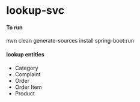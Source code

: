 # lookup-svc

#### To run 
 mvn clean generate-sources install spring-boot:run
#### lookup entities

* Category
* Complaint
* Order
* Order Item
* Product

 
